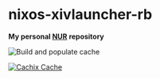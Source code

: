 # nixos-xivlauncher-rb

**My personal [NUR](https://github.com/nix-community/NUR) repository**

![Build and populate cache](https://github.com/drakon64/nixos-xivlauncher-rb/workflows/Build%20and%20populate%20cache/badge.svg)

[![Cachix Cache](https://img.shields.io/badge/cachix-drakon64-blue.svg)](https://drakon64.cachix.org)
